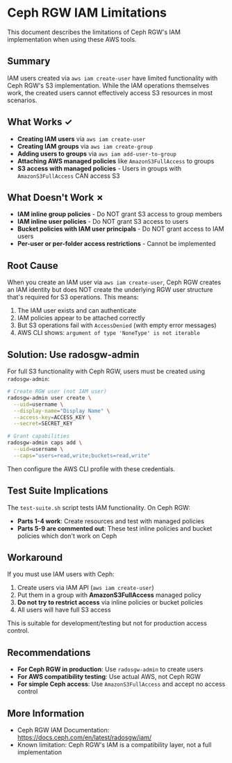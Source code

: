 # Ceph RGW IAM Limitations

This document describes the limitations of Ceph RGW's IAM implementation when using these AWS tools.

## Summary

IAM users created via `aws iam create-user` have limited functionality with Ceph RGW's S3 implementation. While the IAM operations themselves work, the created users cannot effectively access S3 resources in most scenarios.

## What Works ✓

- **Creating IAM users** via `aws iam create-user`
- **Creating IAM groups** via `aws iam create-group`
- **Adding users to groups** via `aws iam add-user-to-group`
- **Attaching AWS managed policies** like `AmazonS3FullAccess` to groups
- **S3 access with managed policies** - Users in groups with `AmazonS3FullAccess` CAN access S3

## What Doesn't Work ✗

- **IAM inline group policies** - Do NOT grant S3 access to group members
- **IAM inline user policies** - Do NOT grant S3 access to users
- **Bucket policies with IAM user principals** - Do NOT grant access to IAM users
- **Per-user or per-folder access restrictions** - Cannot be implemented

## Root Cause

When you create an IAM user via `aws iam create-user`, Ceph RGW creates an IAM identity but does NOT create the underlying RGW user structure that's required for S3 operations. This means:

1. The IAM user exists and can authenticate
2. IAM policies appear to be attached correctly
3. But S3 operations fail with `AccessDenied` (with empty error messages)
4. AWS CLI shows: `argument of type 'NoneType' is not iterable`

## Solution: Use radosgw-admin

For full S3 functionality with Ceph RGW, users must be created using `radosgw-admin`:

```bash
# Create RGW user (not IAM user)
radosgw-admin user create \
  --uid=username \
  --display-name="Display Name" \
  --access-key=ACCESS_KEY \
  --secret=SECRET_KEY

# Grant capabilities
radosgw-admin caps add \
  --uid=username \
  --caps="users=read,write;buckets=read,write"
```

Then configure the AWS CLI profile with these credentials.

## Test Suite Implications

The `test-suite.sh` script tests IAM functionality. On Ceph RGW:

- **Parts 1-4 work**: Create resources and test with managed policies
- **Parts 5-9 are commented out**: These test inline policies and bucket policies which don't work on Ceph

## Workaround

If you must use IAM users with Ceph:

1. Create users via IAM API (`aws iam create-user`)
2. Put them in a group with **AmazonS3FullAccess** managed policy
3. **Do not try to restrict access** via inline policies or bucket policies
4. All users will have full S3 access

This is suitable for development/testing but not for production access control.

## Recommendations

- **For Ceph RGW in production**: Use `radosgw-admin` to create users
- **For AWS compatibility testing**: Use actual AWS, not Ceph RGW
- **For simple Ceph access**: Use `AmazonS3FullAccess` and accept no access control

## More Information

- Ceph RGW IAM Documentation: https://docs.ceph.com/en/latest/radosgw/iam/
- Known limitation: Ceph RGW's IAM is a compatibility layer, not a full implementation
